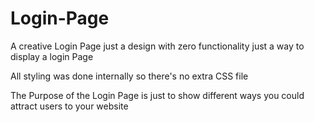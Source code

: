 # Login-Page
A creative Login Page just a design with zero functionality just a way to display a login Page 

All styling was done internally so there's no extra CSS file 

The Purpose of the Login Page is just to show different ways you could attract users to your website 
